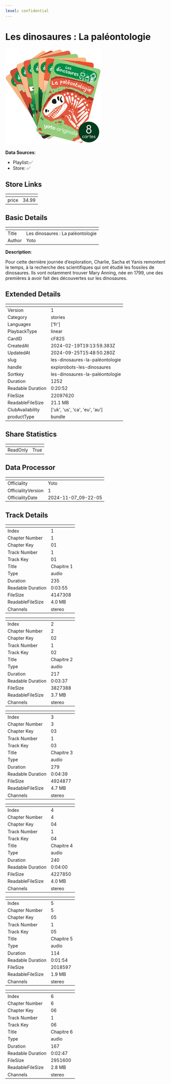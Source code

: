 ```yaml
---
level: confidential
---
```

# Les dinosaures : La paléontologie

![card_[cF82S].png](../../img/cards/card_[cF82S].png)

**Data Sources**: 

- Playlist:✅
- Store: ✅


## Store Links

| <!-- --> | <!-- --> |
| - | - |
| price | 34.99 |


## Basic Details

| <!-- --> | <!-- --> |
| - | - |
| Title | Les dinosaures : La paléontologie |
| Author | Yoto |

**Description**:

Pour cette dernière journée d’exploration, Charlie, Sacha et Yanis remontent le temps, à la recherche des scientifiques qui ont étudié les fossiles de dinosaures. Ils vont notamment trouver Mary Anning, née en 1799, une des premières à avoir fait des découvertes sur les dinosaures.	


## Extended Details

| <!-- --> | <!-- --> |
| - | - |
| Version | 1 |
| Category | stories |
| Languages | ['fr'] |
| PlaybackType | linear |
| CardID | cF82S |
| CreatedAt | 2024-02-19T19:13:59.383Z |
| UpdatedAt | 2024-09-25T15:48:50.280Z |
| slug | les-dinosaures-la-paléontologie |
| handle | explorobots-les-dinosaures |
| Sortkey | les-dinosaures-la-paléontologie |
| Duration | 1252 |
| Readable Duration | 0:20:52 |
| FileSize | 22097620 |
| ReadableFileSize | 21.1 MB |
| ClubAvailability | ['uk', 'us', 'ca', 'eu', 'au'] |
| productType | bundle |


## Share Statistics

| <!-- --> | <!-- --> |
| - | - |
| ReadOnly | True |


## Data Processor

| <!-- --> | <!-- --> |
| - | - |
| Officiality | Yoto
| OfficialityVersion | 1
| OfficialityDate | 2024-11-07_09-22-05


## Track Details

| <!-- --> | <!-- --> |
| - | - |
| Index | 1 |
| Chapter Number | 1 |
| Chapter Key | 01 |
| Track Number | 1 |
| Track Key | 01 |
| Title | Chapitre 1 |
| Type | audio |
| Duration | 235 |
| Readable Duration | 0:03:55 |
| FileSize | 4147308 |
| ReadableFileSize | 4.0 MB |
| Channels | stereo |

| <!-- --> | <!-- --> |
| - | - |
| Index | 2 |
| Chapter Number | 2 |
| Chapter Key | 02 |
| Track Number | 1 |
| Track Key | 02 |
| Title | Chapitre 2 |
| Type | audio |
| Duration | 217 |
| Readable Duration | 0:03:37 |
| FileSize | 3827388 |
| ReadableFileSize | 3.7 MB |
| Channels | stereo |

| <!-- --> | <!-- --> |
| - | - |
| Index | 3 |
| Chapter Number | 3 |
| Chapter Key | 03 |
| Track Number | 1 |
| Track Key | 03 |
| Title | Chapitre 3 |
| Type | audio |
| Duration | 279 |
| Readable Duration | 0:04:39 |
| FileSize | 4924877 |
| ReadableFileSize | 4.7 MB |
| Channels | stereo |

| <!-- --> | <!-- --> |
| - | - |
| Index | 4 |
| Chapter Number | 4 |
| Chapter Key | 04 |
| Track Number | 1 |
| Track Key | 04 |
| Title | Chapitre 4 |
| Type | audio |
| Duration | 240 |
| Readable Duration | 0:04:00 |
| FileSize | 4227850 |
| ReadableFileSize | 4.0 MB |
| Channels | stereo |

| <!-- --> | <!-- --> |
| - | - |
| Index | 5 |
| Chapter Number | 5 |
| Chapter Key | 05 |
| Track Number | 1 |
| Track Key | 05 |
| Title | Chapitre 5 |
| Type | audio |
| Duration | 114 |
| Readable Duration | 0:01:54 |
| FileSize | 2018597 |
| ReadableFileSize | 1.9 MB |
| Channels | stereo |

| <!-- --> | <!-- --> |
| - | - |
| Index | 6 |
| Chapter Number | 6 |
| Chapter Key | 06 |
| Track Number | 1 |
| Track Key | 06 |
| Title | Chapitre 6 |
| Type | audio |
| Duration | 167 |
| Readable Duration | 0:02:47 |
| FileSize | 2951600 |
| ReadableFileSize | 2.8 MB |
| Channels | stereo |

